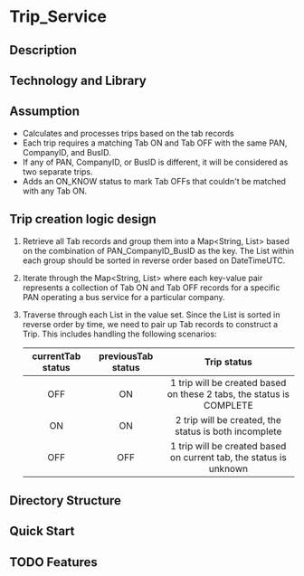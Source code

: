 # Trip_Service

## Description

## Technology and Library

## Assumption

+ Calculates and processes trips based on the tab records
+ Each trip requires a matching Tab ON and Tab OFF with the same PAN, CompanyID, and BusID.
+ If any of PAN, CompanyID, or BusID is different, it will be considered as two separate trips.
+ Adds an ON_KNOW status to mark Tab OFFs that couldn't be matched with any Tab ON.

## Trip creation logic design

1. Retrieve all Tab records and group them into a Map<String, List<Tab>> based on the combination of PAN_CompanyID_BusID as the key. The List<Tab> within each group should be sorted in reverse order based on DateTimeUTC.
2. Iterate through the Map<String, List<Tab>> where each key-value pair represents a collection of Tab ON and Tab OFF records for a specific PAN operating a bus service for a particular company.
3. Traverse through each List<Tab> in the value set. Since the List is sorted in reverse order by time, we need to pair up Tab records to construct a Trip. This includes handling the following scenarios:

   | currentTab status | previousTab status |                         Trip status                          |
      | :---------------: | :----------------: | :----------------------------------------------------------: |
   |        OFF        |         ON         | 1 trip will be created based on these 2 tabs, the status is COMPLETE |
   |        ON         |         ON         |    2 trip will be created, the status is both incomplete     |
   |        OFF        |        OFF         | 1 trip will be created based on current tab, the status is unknown |


## Directory Structure

## Quick Start

## TODO Features
